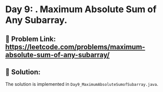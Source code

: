 
# Day 9: . Maximum Absolute Sum of Any Subarray.

## 🔗 Problem Link: https://leetcode.com/problems/maximum-absolute-sum-of-any-subarray/


## 📝 Solution:
The solution is implemented in `Day9_MaximumAbsoluteSumofSubarray.java`.
